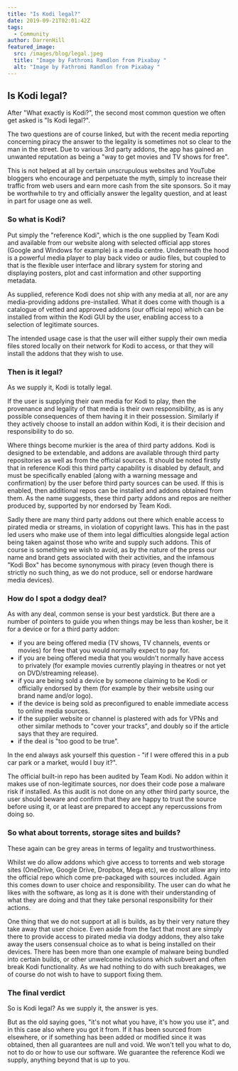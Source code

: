 ```yaml
---
title: "Is Kodi legal?"
date: 2019-09-21T02:01:42Z
tags:
  - Community
author: DarrenHill
featured_image:
  src: /images/blog/legal.jpeg
  title: "Image by Fathromi Ramdlon from Pixabay "
  alt: "Image by Fathromi Ramdlon from Pixabay "
---
```


## **Is Kodi legal?**

After "What exactly is Kodi?", the second most common question we often get asked is "Is Kodi legal?".

The two questions are of course linked, but with the recent media reporting concerning piracy the answer to the legality is sometimes not so clear to the man in the street. Due to various 3rd party addons, the app has gained an unwanted reputation as being a "way to get movies and TV shows for free".

This is not helped at all by certain unscrupulous websites and YouTube bloggers who encourage and perpetuate the myth, simply to increase their traffic from web users and earn more cash from the site sponsors. So it may be worthwhile to try and officially answer the legality question, and at least in part for usage one as well.

### **So what is Kodi?**

Put simply the "reference Kodi", which is the one supplied by Team Kodi and available from our website along with selected official app stores (Google and Windows for example) is a media centre. Underneath the hood is a powerful media player to play back video or audio files, but coupled to that is the flexible user interface and library system for storing and displaying posters, plot and cast information and other supporting metadata.

As supplied, reference Kodi does not ship with any media at all, nor are any media-providing addons pre-installed. What it does come with though is a catalogue of vetted and approved addons (our official repo) which can be installed from within the Kodi GUI by the user, enabling access to a selection of legitimate sources.

The intended usage case is that the user will either supply their own media files stored locally on their network for Kodi to access, or that they will install the addons that they wish to use.

### **Then is it legal?**

As we supply it, Kodi is totally legal.

If the user is supplying their own media for Kodi to play, then the provenance and legality of that media is their own responsibility, as is any possible consequences of them having it in their possession. Similarly if they actively choose to install an addon within Kodi, it is their decision and responsibility to do so.

Where things become murkier is the area of third party addons. Kodi is designed to be extendable, and addons are available through third party repositories as well as from the official sources. It should be noted firstly that in reference Kodi this third party capability is disabled by default, and must be specifically enabled (along with a warning message and confirmation) by the user before third party sources can be used. If this is enabled, then additional repos can be installed and addons obtained from them. As the name suggests, these third party addons and repos are neither produced by, supported by nor endorsed by Team Kodi.

Sadly there are many third party addons out there which enable access to pirated media or streams, in violation of copyright laws. This has in the past led users who make use of them into legal difficulties alongside legal action being taken against those who write and supply such addons. This of course is something we wish to avoid, as by the nature of the press our name and brand gets associated with their activities, and the infamous "Kodi Box" has become synonymous with piracy (even though there is strictly no such thing, as we do not produce, sell or endorse hardware media devices).

### **How do I spot a dodgy deal?**

As with any deal, common sense is your best yardstick. But there are a number of pointers to guide you when things may be less than kosher, be it for a device or for a third party addon:

- if you are being offered media (TV shows, TV channels, events or movies) for free that you would normally expect to pay for.
- if you are being offered media that you wouldn't normally have access to privately (for example movies currently playing in theatres or not yet on DVD/streaming release).
- if you are being sold a device by someone claiming to be Kodi or officially endorsed by them (for example by their website using our brand name and/or logo).
- if the device is being sold as preconfigured to enable immediate access to online media sources.
- if the supplier website or channel is plastered with ads for VPNs and other similar methods to "cover your tracks", and doubly so if the article says that they are required.
- if the deal is "too good to be true".

In the end always ask yourself this question - "if I were offered this in a pub car park or a market, would I buy it?".

The official built-in repo has been audited by Team Kodi. No addon within it makes use of non-legitimate sources, nor does their code pose a malware risk if installed. As this audit is not done on any other third party source, the user should beware and confirm that they are happy to trust the source before using it, or at least are prepared to accept any repercussions from doing so.

### **So what about torrents, storage sites and builds?**

These again can be grey areas in terms of legality and trustworthiness.

Whilst we do allow addons which give access to torrents and web storage sites (OneDrive, Google Drive, Dropbox, Mega etc), we do not allow any into the official repo which come pre-packaged with sources included. Again this comes down to user choice and responsibility. The user can do what he likes with the software, as long as it is done with their understanding of what they are doing and that they take personal responsibility for their actions.

One thing that we do not support at all is builds, as by their very nature they take away that user choice. Even aside from the fact that most are simply there to provide access to pirated media via dodgy addons, they also take away the users consensual choice as to what is being installed on their devices. There has been more than one example of malware being bundled into certain builds, or other unwelcome inclusions which subvert and often break Kodi functionality. As we had nothing to do with such breakages, we of course do not wish to have to support fixing them.

### **The final verdict**

So is Kodi legal? As we supply it, the answer is yes.

But as the old saying goes, "it's not what you have, it's how you use it", and in this case also where you got it from. If it has been sourced from elsewhere, or if something has been added or modified since it was obtained, then all guarantees are null and void. We won't tell you what to do, not to do or how to use our software. We guarantee the reference Kodi we supply, anything beyond that is up to you.
